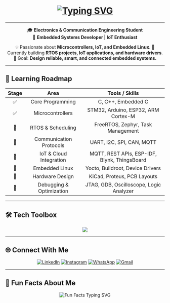 <h1 align="center">
  <a href="#">
    <img src="https://readme-typing-svg.herokuapp.com?font=Fira+Code&size=28&duration=2500&pause=1000&color=FF6F61,36BCF7,32CD32,F39C12&center=true&vCenter=true&width=650&lines=👋+Hi%2C+I'm+Muhammad+Ahmed!;🎓+Electronics+%26+Embedded+Systems+Engineer;🤖+IoT+%26+Automation+Explorer;⚡+Turning+Ideas+Into+Smart+Systems" alt="Typing SVG" />
  </a>
</h1>

---

<p align="center">
  🎓 <b>Electronics & Communication Engineering Student</b> <br>
  🔧 <b>Embedded Systems Developer | IoT Enthusiast</b>
</p>

<p align="center">
  💡 Passionate about <b>Microcontrollers, IoT, and Embedded Linux</b>.  
  🚀 Currently building <b>RTOS projects, IoT applications, and hardware drivers</b>.  
  🎯 Goal: <b>Design reliable, smart, and connected embedded systems.</b>
</p>

---

## 🌱 Learning Roadmap  

<div align="center">

| Stage | Area                        | Tools / Skills                             |
|:-----:|:---------------------------:|:------------------------------------------:|
| ✅    | Core Programming            | C, C++, Embedded C                         |
| ✅    | Microcontrollers            | STM32, Arduino, ESP32, ARM Cortex-M        |
| 🚀    | RTOS & Scheduling           | FreeRTOS, Zephyr, Task Management          |
| 🚀    | Communication Protocols     | UART, I2C, SPI, CAN, MQTT                  |
| 🚀    | IoT & Cloud Integration     | MQTT, REST APIs, ESP-IDF, Blynk, ThingsBoard |
| 🎯    | Embedded Linux              | Yocto, Buildroot, Device Drivers           |
| 🎯    | Hardware Design             | KiCad, Proteus, PCB Layouts                |
| 🎯    | Debugging & Optimization    | JTAG, GDB, Oscilloscope, Logic Analyzer    |

</div>

---

## 🛠️ Tech Toolbox  

<p align="center">
  <img src="https://skillicons.dev/icons?i=c,cpp,python,linux,arduino,raspberrypi,git,vscode&theme=light&perline=8" />
</p>

---

## 🌐 Connect With Me  

<div align="center">

[![LinkedIn](https://readmecodegen.vercel.app/api/social-icon?name=linkedin&animation=pulse&size=40&color=0077B5)](https://www.linkedin.com/in/muhammad-abdulhamid/)
[![Instagram](https://readmecodegen.vercel.app/api/social-icon?name=instagram&animation=glow&size=40&color=E4405F)](https://instagram.com/muhammad.ahmed.abdullhamid.29)
[![WhatsApp](https://readmecodegen.vercel.app/api/social-icon?name=whatsapp&animation=shake&size=40&color=25D366)](https://wa.me/201274783955)
[![Gmail](https://readmecodegen.vercel.app/api/social-icon?name=gmail&animation=bounce&size=40&color=D14836)](mailto:muhammad.al.ajami.se@gmail.com)

</div>

---

## 🎉 Fun Facts About Me  

<p align="center">
  <img src="https://readme-typing-svg.herokuapp.com?font=Fira+Code&size=20&duration=2500&pause=1000&color=36BCF7&center=true&vCenter=true&width=650&lines=⚡+I+debug+hardware+faster+than+my+laptop+boots.;🤖+I+turn+8-bit+microcontrollers+into+problem-solvers.;📡+UART%2C+SPI%2C+I2C+are+my+daily+conversations.;🔌+I+bridge+the+physical+world+with+the+digital.;☕+Coffee+is+my+favorite+real-time+scheduler." alt="Fun Facts Typing SVG" />
</p>


